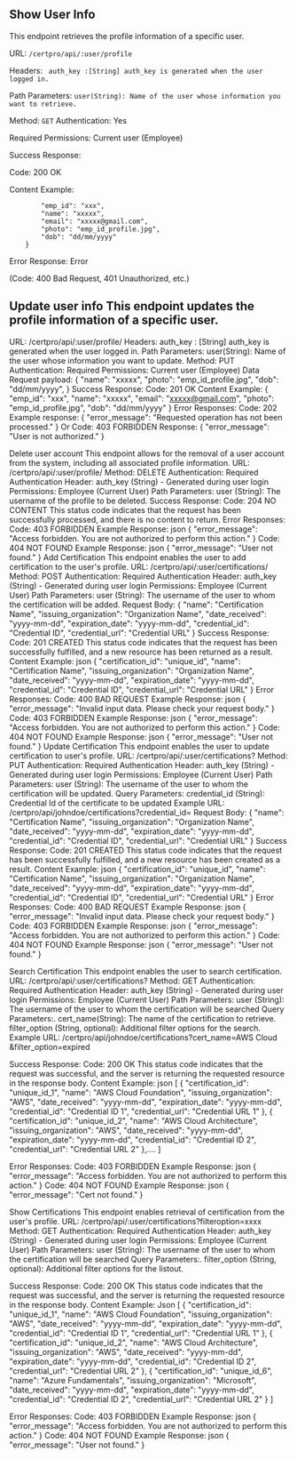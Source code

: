 ## Show User Info

This endpoint retrieves the profile information of a
specific user. 

URL:  ``` /certpro/api/:user/profile 
        ``` 

Headers: ```  auth_key :[String] auth_key is generated when the user logged in. 
        ```

Path Parameters: ``` user(String): Name of the user whose information you want to retrieve.
        ``` 

Method: ``` GET
        ``` 
Authentication: Yes

Required Permissions: Current user (Employee) 

Success Response: 

Code: 200 OK 

Content Example: 
``` { 
        "emp_id": "xxx", 
        "name": "xxxxx", 
        "email": "xxxxx@gmail.com", 
        "photo": "emp_id_profile.jpg", 
        "dob": "dd/mm/yyyy" 
    } 
```
Error Response: Error

(Code: 400 Bad Request, 401 Unauthorized, etc.)

## Update user info This endpoint updates the profile information of a specific user. 

URL: /certpro/api/:user/profile/ Headers: auth_key :
[String] auth_key is generated when the user logged in. Path
Parameters: user(String): Name of the user whose information you want to
update. Method: PUT Authentication: Required Permissions: Current user
(Employee) Data Request payload: { "name": "xxxxx", "photo":
"emp_id_profile.jpg", "dob": "dd/mm/yyyy", } Success Response:
Code: 201 OK Content Example: { "emp_id": "xxx", "name":
"xxxxx", "email": "xxxxx@gmail.com", "photo":
"emp_id_profile.jpg", "dob": "dd/mm/yyyy" } Error Responses: Code:
202 Example response: { "error_message": "Requested operation has not
been processed." } Or Code: 403 FORBIDDEN Response: { "error_message":
"User is not authorized." }

Delete user account This endpoint allows for the removal of a user
account from the system, including all associated profile information.
URL: /certpro/api/:user/profile/ Method: DELETE Authentication: Required
Authentication Header: auth_key (String) - Generated during user login
Permissions: Employee (Current User) Path Parameters: user (String): The
username of the profile to be deleted. Success Response: Code: 204 NO
CONTENT This status code indicates that the request has been
successfully processed, and there is no content to return. Error
Responses: Code: 403 FORBIDDEN Example Response: json {
"error_message": "Access forbidden. You are not authorized to perform
this action." } Code: 404 NOT FOUND Example Response: json {
"error_message": "User not found." } Add Certification This endpoint
enables the user to add certification to the user's profile. URL:
/certpro/api/:user/certifications/ Method: POST Authentication: Required
Authentication Header: auth_key (String) - Generated during user login
Permissions: Employee (Current User) Path Parameters: user (String): The
username of the user to whom the certification will be added. Request
Body: { "name": "Certification Name", "issuing_organization":
"Organization Name", "date_received": "yyyy-mm-dd",
"expiration_date": "yyyy-mm-dd", "credential_id": "Credential
ID", "credential_url": "Credential URL" } Success Response: Code:
201 CREATED This status code indicates that the request has been
successfully fulfilled, and a new resource has been returned as a
result. Content Example: json { "certification_id": "unique_id",
"name": "Certification Name", "issuing_organization":
"Organization Name", "date_received": "yyyy-mm-dd",
"expiration_date": "yyyy-mm-dd", "credential_id": "Credential
ID", "credential_url": "Credential URL" } Error Responses: Code:
400 BAD REQUEST Example Response: json { "error_message": "Invalid
input data. Please check your request body." } Code: 403 FORBIDDEN
Example Response: json { "error_message": "Access forbidden. You are
not authorized to perform this action." } Code: 404 NOT FOUND Example
Response: json { "error_message": "User not found." } Update
Certification This endpoint enables the user to update certification to
user's profile. URL: /certpro/api/:user/certifications? Method: PUT
Authentication: Required Authentication Header: auth_key (String) -
Generated during user login Permissions: Employee (Current User) Path
Parameters: user (String): The username of the user to whom the
certification will be updated. Query Parameters: credential_id (String):
Credential Id of the certificate to be updated Example URL:
/certpro/api/johndoe/certifications?credential_id= Request Body: {
"name": "Certification Name", "issuing_organization":
"Organization Name", "date_received": "yyyy-mm-dd",
"expiration_date": "yyyy-mm-dd", "credential_id": "Credential
ID", "credential_url": "Credential URL" } Success Response: Code:
201 CREATED This status code indicates that the request has been
successfully fulfilled, and a new resource has been created as a result.
Content Example: json { "certification_id": "unique_id", "name":
"Certification Name", "issuing_organization": "Organization Name",
"date_received": "yyyy-mm-dd", "expiration_date": "yyyy-mm-dd",
"credential_id": "Credential ID", "credential_url": "Credential
URL" } Error Responses: Code: 400 BAD REQUEST Example Response: json {
"error_message": "Invalid input data. Please check your request
body." } Code: 403 FORBIDDEN Example Response: json {
"error_message": "Access forbidden. You are not authorized to perform
this action." } Code: 404 NOT FOUND Example Response: json {
"error_message": "User not found." }

Search Certification This endpoint enables the user to search
certification. URL: /certpro/api/:user/certifications? Method: GET
Authentication: Required Authentication Header: auth_key (String) -
Generated during user login Permissions: Employee (Current User) Path
Parameters: user (String): The username of the user to whom the
certification will be searched Query Parameters:. cert_name(String): The
name of the certification to retrieve. filter_option (String, optional):
Additional filter options for the search. Example URL:
/certpro/api/johndoe/certifications?cert_name=AWS Cloud
&filter_option=expired

Success Response: Code: 200 OK This status code indicates that the
request was successful, and the server is returning the requested
resource in the response body. Content Example: json [ {
"certification_id": "unique_id_1", "name": "AWS Cloud
Foundation", "issuing_organization": "AWS", "date_received":
"yyyy-mm-dd", "expiration_date": "yyyy-mm-dd", "credential_id":
"Credential ID 1", "credential_url": "Credential URL 1" }, {
"certification_id": "unique_id_2", "name": "AWS Cloud
Architecture", "issuing_organization": "AWS", "date_received":
"yyyy-mm-dd", "expiration_date": "yyyy-mm-dd", "credential_id":
"Credential ID 2", "credential_url": "Credential URL 2" },.... ]

Error Responses: Code: 403 FORBIDDEN Example Response: json {
"error_message": "Access forbidden. You are not authorized to perform
this action." } Code: 404 NOT FOUND Example Response: json {
"error_message": "Cert not found." }

Show Certifications This endpoint enables retrieval of certification
from the user's profile. URL:
/certpro/api/:user/certifications?filteroption=xxxx Method: GET
Authentication: Required Authentication Header: auth_key (String) -
Generated during user login Permissions: Employee (Current User) Path
Parameters: user (String): The username of the user to whom the
certification will be searched Query Parameters:. filter_option (String,
optional): Additional filter options for the listout.

Success Response: Code: 200 OK This status code indicates that the
request was successful, and the server is returning the requested
resource in the response body. Content Example: Json [ {
"certification_id": "unique_id_1", "name": "AWS Cloud
Foundation", "issuing_organization": "AWS", "date_received":
"yyyy-mm-dd", "expiration_date": "yyyy-mm-dd", "credential_id":
"Credential ID 1", "credential_url": "Credential URL 1" }, {
"certification_id": "unique_id_2", "name": "AWS Cloud
Architecture", "issuing_organization": "AWS", "date_received":
"yyyy-mm-dd", "expiration_date": "yyyy-mm-dd", "credential_id":
"Credential ID 2", "credential_url": "Credential URL 2" }, {
"certification_id": "unique_id_6", "name": "Azure Fundamentals",
"issuing_organization": "Microsoft", "date_received":
"yyyy-mm-dd", "expiration_date": "yyyy-mm-dd", "credential_id":
"Credential ID 2", "credential_url": "Credential URL 2" } ]

Error Responses: Code: 403 FORBIDDEN Example Response: json {
"error_message": "Access forbidden. You are not authorized to perform
this action." } Code: 404 NOT FOUND Example Response: json {
"error_message": "User not found." }
